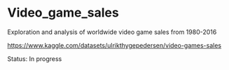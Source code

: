 # Video_game_sales
Exploration and analysis of worldwide video game sales from 1980-2016 

https://www.kaggle.com/datasets/ulrikthygepedersen/video-games-sales

Status: In progress
